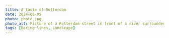 ```yaml
---
title: A taste of Rotterdam
date: 2024-08-05
photo: photo.jpg
photo_alt: Picture of a Rotterdam street in front of a river surrounded by greenery
tags: [Boring lines, Landscape]
---
```

